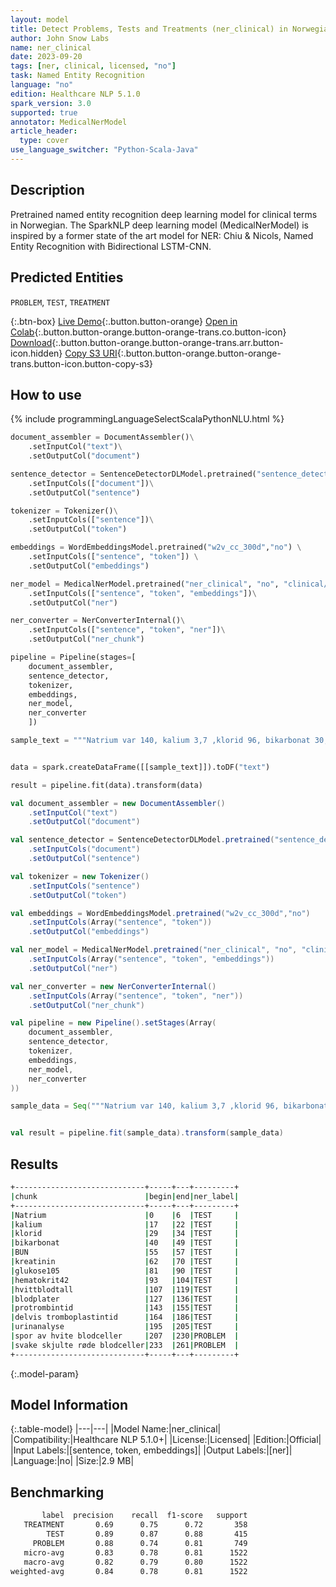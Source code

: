 ```yaml
---
layout: model
title: Detect Problems, Tests and Treatments (ner_clinical) in Norwegian
author: John Snow Labs
name: ner_clinical
date: 2023-09-20
tags: [ner, clinical, licensed, "no"]
task: Named Entity Recognition
language: "no"
edition: Healthcare NLP 5.1.0
spark_version: 3.0
supported: true
annotator: MedicalNerModel
article_header:
  type: cover
use_language_switcher: "Python-Scala-Java"
---
```


## Description

Pretrained named entity recognition deep learning model for clinical terms in Norwegian. The SparkNLP deep learning model (MedicalNerModel) is inspired by a former state of the art model for NER: Chiu & Nicols, Named Entity Recognition with Bidirectional LSTM-CNN.

## Predicted Entities

`PROBLEM`, `TEST`, `TREATMENT`

{:.btn-box}
[Live Demo](https://demo.johnsnowlabs.com/healthcare/NER_CLINICAL_MULTI/){:.button.button-orange}
[Open in Colab](https://colab.research.google.com/github/JohnSnowLabs/spark-nlp-workshop/blob/master/tutorials/streamlit_notebooks/healthcare/NER_CLINICAL_MULTI.ipynb){:.button.button-orange.button-orange-trans.co.button-icon}
[Download](https://s3.amazonaws.com/auxdata.johnsnowlabs.com/clinical/models/ner_clinical_no_5.1.0_3.0_1695229936666.zip){:.button.button-orange.button-orange-trans.arr.button-icon.hidden}
[Copy S3 URI](s3://auxdata.johnsnowlabs.com/clinical/models/ner_clinical_no_5.1.0_3.0_1695229936666.zip){:.button.button-orange.button-orange-trans.button-icon.button-copy-s3}

## How to use



<div class="tabs-box" markdown="1">
{% include programmingLanguageSelectScalaPythonNLU.html %}
  
```python
document_assembler = DocumentAssembler()\
    .setInputCol("text")\
    .setOutputCol("document")

sentence_detector = SentenceDetectorDLModel.pretrained("sentence_detector_dl", "xx")\
    .setInputCols(["document"])\
    .setOutputCol("sentence")

tokenizer = Tokenizer()\
    .setInputCols(["sentence"])\
    .setOutputCol("token")

embeddings = WordEmbeddingsModel.pretrained("w2v_cc_300d","no") \
    .setInputCols(["sentence", "token"]) \
    .setOutputCol("embeddings")

ner_model = MedicalNerModel.pretrained("ner_clinical", "no", "clinical/models") \
    .setInputCols(["sentence", "token", "embeddings"])\
    .setOutputCol("ner")

ner_converter = NerConverterInternal()\
    .setInputCols(["sentence", "token", "ner"])\
    .setOutputCol("ner_chunk")

pipeline = Pipeline(stages=[
    document_assembler, 
    sentence_detector,
    tokenizer,
    embeddings,
    ner_model,
    ner_converter   
    ])

sample_text = """Natrium var 140, kalium 3,7 ,klorid 96, bikarbonat 30, BUN og kreatinin 14/0,9 , glukose105, hematokrit42, hvittblodtall 8,6 , blodplater 644, protrombintid 10,4 , delvis tromboplastintid 28,7 , urinanalyse spor av hvite blodceller, svake skjulte røde blodceller."""


data = spark.createDataFrame([[sample_text]]).toDF("text")

result = pipeline.fit(data).transform(data)
```
```scala
val document_assembler = new DocumentAssembler()
    .setInputCol("text")
    .setOutputCol("document")

val sentence_detector = SentenceDetectorDLModel.pretrained("sentence_detector_dl", "xx")
    .setInputCols("document")
    .setOutputCol("sentence")

val tokenizer = new Tokenizer()
    .setInputCols("sentence")
    .setOutputCol("token")

val embeddings = WordEmbeddingsModel.pretrained("w2v_cc_300d","no")
    .setInputCols(Array("sentence", "token"))
    .setOutputCol("embeddings")

val ner_model = MedicalNerModel.pretrained("ner_clinical", "no", "clinical/models")
    .setInputCols(Array("sentence", "token", "embeddings"))
    .setOutputCol("ner")

val ner_converter = new NerConverterInternal()
    .setInputCols(Array("sentence", "token", "ner"))
    .setOutputCol("ner_chunk")

val pipeline = new Pipeline().setStages(Array(
    document_assembler, 
    sentence_detector,
    tokenizer,
    embeddings,
    ner_model,
    ner_converter   
))

sample_data = Seq("""Natrium var 140, kalium 3,7 ,klorid 96, bikarbonat 30, BUN og kreatinin 14/0,9 , glukose105, hematokrit42, hvittblodtall 8,6 , blodplater 644, protrombintid 10,4 , delvis tromboplastintid 28,7 , urinanalyse spor av hvite blodceller, svake skjulte røde blodceller.""").toDS.toDF("text")


val result = pipeline.fit(sample_data).transform(sample_data)
```
</div>

## Results

```bash
+-----------------------------+-----+---+---------+
|chunk                        |begin|end|ner_label|
+-----------------------------+-----+---+---------+
|Natrium                      |0    |6  |TEST     |
|kalium                       |17   |22 |TEST     |
|klorid                       |29   |34 |TEST     |
|bikarbonat                   |40   |49 |TEST     |
|BUN                          |55   |57 |TEST     |
|kreatinin                    |62   |70 |TEST     |
|glukose105                   |81   |90 |TEST     |
|hematokrit42                 |93   |104|TEST     |
|hvittblodtall                |107  |119|TEST     |
|blodplater                   |127  |136|TEST     |
|protrombintid                |143  |155|TEST     |
|delvis tromboplastintid      |164  |186|TEST     |
|urinanalyse                  |195  |205|TEST     |
|spor av hvite blodceller     |207  |230|PROBLEM  |
|svake skjulte røde blodceller|233  |261|PROBLEM  |
+-----------------------------+-----+---+---------+

```

{:.model-param}
## Model Information

{:.table-model}
|---|---|
|Model Name:|ner_clinical|
|Compatibility:|Healthcare NLP 5.1.0+|
|License:|Licensed|
|Edition:|Official|
|Input Labels:|[sentence, token, embeddings]|
|Output Labels:|[ner]|
|Language:|no|
|Size:|2.9 MB|

## Benchmarking

```bash
       label  precision    recall  f1-score   support
   TREATMENT       0.69      0.75      0.72       358
        TEST       0.89      0.87      0.88       415
     PROBLEM       0.88      0.74      0.81       749
   micro-avg       0.83      0.78      0.81      1522
   macro-avg       0.82      0.79      0.80      1522
weighted-avg       0.84      0.78      0.81      1522
```
